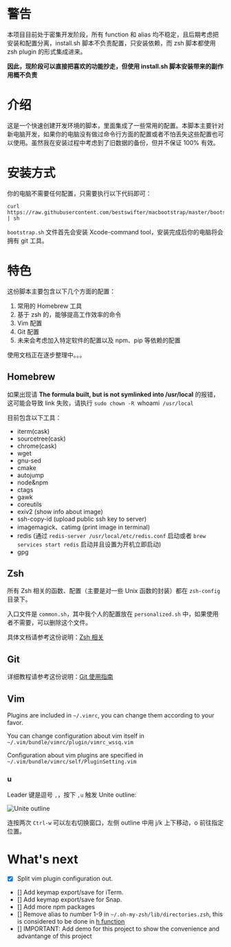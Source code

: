 # 警告

本项目目前处于密集开发阶段，所有 function 和 alias 均不稳定，且后期考虑把安装和配置分离，install.sh 脚本不负责配置，只安装依赖，而 zsh 脚本都使用  zsh plugin 的形式集成进来。

**因此，现阶段可以直接把喜欢的功能抄走，但使用 install.sh 脚本安装带来的副作用概不负责**

#  介绍

这是一个快速创建开发环境的脚本，里面集成了一些常用的配置。本脚本主要针对新电脑开发，如果你的电脑没有做过命令行方面的配置或者不怕丢失这些配置也可以使用。虽然我在安装过程中考虑到了旧数据的备份，但并不保证 100% 有效。

#  安装方式

你的电脑不需要任何配置，只需要执行以下代码即可：

```shell
curl https://raw.githubusercontent.com/bestswifter/macbootstrap/master/bootstrap.sh | sh
```

`bootstrap.sh` 文件首先会安装 Xcode-command tool，安装完成后你的电脑将会拥有 git 工具。

#  特色

 这份脚本主要包含以下几个方面的配置：

 1. 常用的 Homebrew 工具
 2. 基于 zsh 的，能够提高工作效率的命令
 3. Vim 配置
 4. Git 配置
 5. 未来会考虑加入特定软件的配置以及 npm、pip 等依赖的配置


 使用文档正在逐步整理中。。。

## Homebrew

如果出现请 **The formula built, but is not symlinked into /usr/local** 的报错，这可能会导致 link 失败，请执行 `sudo chown -R `whoami` /usr/local`

目前包含以下工具：

* iterm(cask)
* sourcetree(cask)
* chrome(cask)
* wget
* gnu-sed
* cmake
* autojump
* node&npm
* ctags
* gawk
* coreutils
* exiv2 (show info about image)
* ssh-copy-id (upload public ssh key to server)
* imagemagick、catimg (print image in terminal)
* redis  (通过 `redis-server /usr/local/etc/redis.conf` 启动或者 `brew services start redis` 启动并且设置为开机立即启动)
* gpg

## Zsh
   
所有 Zsh 相关的函数、配置（主要是对一些 Unix 函数的封装）都在 `zsh-config` 目录下。

入口文件是 `common.sh`，其中我个人的配置放在 `personalized.sh` 中，如果使用者不需要，可以删除这个文件。

具体文档请参考这份说明：[Zsh 相关](./doc/zsh.md)

## Git

详细教程请参考这份说明：[Git 使用指南](./doc/git.md)

## Vim

Plugins are included in `~/.vimrc`, you can change them according to your favor.

You can change configuration about vim itself in `~/.vim/bundle/vimrc/plugin/vimrc_wssq.vim`

Configuration about vim plugins are specified in `~/.vim/bundle/vimrc/self/PluginSetting.vim`

### <Leader>u

Leader 键是逗号 `,`，按下 `,u` 触发 Unite outline:

![Unite outline](http://images.bestswifter.com/1492167290.png)

连按两次 `Ctrl-w` 可以左右切换窗口，左侧 outline 中用 j/k 上下移动，o 前往指定位置。

# What's next

- [x] Split vim plugin configuration out.
- [] Add keymap export/save for iTerm.
- [] Add keymap export/save for Snap.
- [] Add more npm packages
- [] Remove alias to number 1-9 in `~/.oh-my-zsh/lib/directories.zsh`, this is considered to be done in [h function](https://github.com/bestswifter/history)
- [] IMPORTANT: Add demo for this project to show the convenience and advantange of this project
